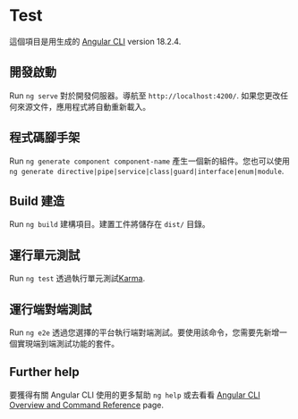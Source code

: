 # Test

這個項目是用生成的 [Angular CLI](https://github.com/angular/angular-cli) version 18.2.4.

## 開發啟動

Run `ng serve` 對於開發伺服器。導航至 `http://localhost:4200/`. 如果您更改任何來源文件，應用程式將自動重新載入。

## 程式碼腳手架

Run `ng generate component component-name` 產生一個新的組件。您也可以使用 `ng generate directive|pipe|service|class|guard|interface|enum|module`.

## Build 建造

Run `ng build` 建構項目。建置工件將儲存在 `dist/` 目錄。

## 運行單元測試

Run `ng test` 透過執行單元測試[Karma](https://karma-runner.github.io).

## 運行端對端測試

Run `ng e2e` 透過您選擇的平台執行端對端測試。要使用該命令，您需要先新增一個實現端到端測試功能的套件。

## Further help

要獲得有關 Angular CLI 使用的更多幫助 `ng help` 或去看看 [Angular CLI Overview and Command Reference](https://angular.dev/tools/cli) page.
